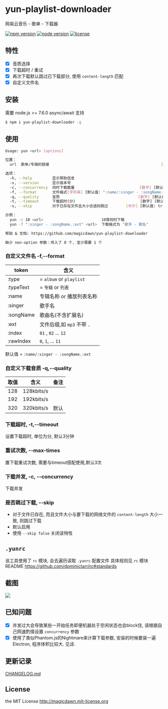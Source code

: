 # yun-playlist-downloader
网易云音乐 - 歌单 - 下载器

[![npm version](https://img.shields.io/npm/v/yun-playlist-downloader.svg?style=flat-square)](#)
[![node version](https://img.shields.io/node/v/yun-playlist-downloader.svg?style=flat-square)](#)
[![license](https://img.shields.io/npm/l/yun-playlist-downloader.svg?style=flat-square)](#)

## 特性

- [x] 音质选择
- [x] 下载超时 / 重试
- [x] 再次下载默认跳过已下载部分, 使用 `content-length` 匹配
- [x] 自定义文件名

## 安装
需要 node.js >= 7.6.0 async/await 支持

```sh
$ npm i yun-playlist-downloader -g
```

## 使用
```sh
Usage: yun <url> [options]

位置：
  url  歌单/专辑的链接                                                  [字符串]

选项：
  -h, --help         显示帮助信息                                         [布尔]
  -v, --version      显示版本号                                           [布尔]
  -c, --concurrency  同时下载数量                             [数字] [默认值: 5]
  -f, --format       文件格式[字符串] [默认值: ":name/:singer - :songName.:ext"]
  -q, --quality      音质                                   [数字] [默认值: 320]
  -t, --timeout      下载超时(分)                             [数字] [默认值: 3]
  -s, --skip         对于已存在文件且大小合适则跳过        [布尔] [默认值: true]

示例：
  yun -c 10 <url>                          10首同时下载
  yun -f ":singer - :songName.:ext" <url>  下载格式为 "歌手 - 歌名"

帮助 & 文档: https://github.com/magicdawn/yun-playlist-downloader

缺少 non-option 参数：传入了 0 个, 至少需要 1 个
```

### 自定义文件名 -f,--format

| token     | 含义                      |
| --------- | ----------------------- |
| :type     | = `album` or `playlist` |
| :typeText | = `专辑` or `列表`          |
| :name     | 专辑名称 or 播放列表名称          |
| :singer   | 歌手名                     |
| :songName | 歌曲名(不含扩展名)              |
| :ext      | 文件后缀,如 `mp3` 不带 `.`     |
| :index    | `01` , `02` ... `12`    |
| :rawIndex | `0`, `1`, ... `11`      |

默认值 = `:name/:singer - :songName.:ext`

### 自定义下载音质 -q,--quality

| 取值   | 含义         | 备注   |
| ---- | ---------- | ---- |
| 128  | 128kbits/s |      |
| 192  | 192kbits/s |      |
| 320  | 320kbits/s | 默认   |

### 下载超时, -t,--timeout
设置下载超时, 单位为分, 默认3分钟

### 重试次数, --max-times
置下载重试次数, 需要与timeout搭配使用,默认3次

### 下载并发, -c, --concurrency
下载并发

### 是否跳过下载, --skip
- 对于文件已存在, 而且文件大小与要下载的网络文件的 `content-length` 大小一致, 则跳过下载
- 默认启用
- 使用 `--skip false` 关闭该特性

## `.yunrc`
该工具使用了 `rc` 模块, 会去遍历读取 `.yunrc` 配置文件
具体规则见 `rc` 模块 README https://github.com/dominictarr/rc#standards

## 截图
![](https://raw.githubusercontent.com/magicdawn/yun-playlist-downloader/master/yun.png)

## 已知问题
- [x] 并发过大会导致某些一开始任务即便机器处于空闲状态也会block住, 请根据自己网速酌情设置 `concurrency` 参数
- [x] 使用了类似Phantom.js的Nightmare来计算下载参数, 安装的时候要装一遍Electron, 程序体积比较大. 见谅.

## 更新记录
[CHANGELOG.md](CHANGELOG.md)

## License
the MIT License http://magicdawn.mit-license.org
